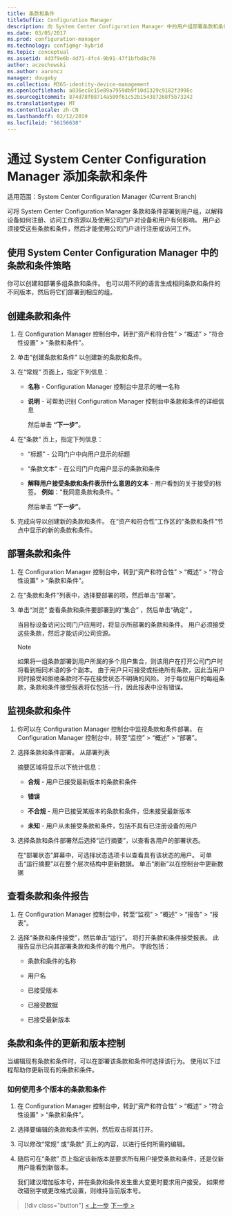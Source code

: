 ```yaml
---
title: 条款和条件
titleSuffix: Configuration Manager
description: 向 System Center Configuration Manager 中的用户组部署条款和条件。
ms.date: 03/05/2017
ms.prod: configuration-manager
ms.technology: configmgr-hybrid
ms.topic: conceptual
ms.assetid: 4d3f9e6b-4d71-4fc4-9b91-47f1bfbd8c70
author: aczechowski
ms.author: aaroncz
manager: dougeby
ms.collection: M365-identity-device-management
ms.openlocfilehash: a836ec8c15e89a7959db9f10d1329c9182f3998c
ms.sourcegitcommit: 874d78f08714a509f61c52b154387268f5b73242
ms.translationtype: MT
ms.contentlocale: zh-CN
ms.lasthandoff: 02/12/2019
ms.locfileid: "56156638"
---
```

# <a name="add-terms-and-conditions-with-system-center-configuration-manager"></a>通过 System Center Configuration Manager 添加条款和条件

适用范围：System Center Configuration Manager (Current Branch)

可将 System Center Configuration Manager 条款和条件部署到用户组，以解释设备如何注册、访问工作资源以及使用公司门户对设备和用户有何影响。 用户必须接受这些条款和条件，然后才能使用公司门户进行注册或访问工作。  

 ## <a name="working-with-terms-and-conditions-policies-in-system-center-configuration-manager"></a>使用 System Center Configuration Manager 中的条款和条件策略  
 你可以创建和部署多组条款和条件。 也可以用不同的语言生成相同条款和条件的不同版本，然后将它们部署到相应的组。  

## <a name="to-create-a-terms-and-conditions"></a>创建条款和条件  

1. 在 Configuration Manager 控制台中，转到“资产和符合性” > “概述” > “符合性设置” > “条款和条件”。  

2. 单击“创建条款和条件”  以创建新的条款和条件。  

3. 在“常规”  页面上，指定下列信息：  

   - **名称** - Configuration Manager 控制台中显示的唯一名称  

   - **说明** - 可帮助识别 Configuration Manager 控制台中条款和条件的详细信息  

     然后单击 **“下一步”**。  

4. 在“条款”  页上，指定下列信息：  

   - “标题” - 公司门户中向用户显示的标题  

   - “条款文本” - 在公司门户向用户显示的条款和条件  

   - **解释用户接受条款和条件表示什么意思的文本** - 用户看到的关于接受的标签。 **例如**："我同意条款和条件。"  

     然后单击 **“下一步”**。  

5. 完成向导以创建新的条款和条件。 在“资产和符合性”工作区的“条款和条件”节点中显示的新的条款和条件。  

## <a name="to-deploy-a-terms-and-conditions"></a>部署条款和条件  

1.  在 Configuration Manager 控制台中，转到“资产和符合性” > “概述” > “符合性设置” > “条款和条件”。  

2.  在“条款和条件”列表中，选择要部署的项，然后单击“部署”。  

3.  单击“浏览” 查看条款和条件要部署到的“集合”  ，然后单击“确定” 。  

     当目标设备访问公司门户应用时，将显示所部署的条款和条件。 用户必须接受这些条款，然后才能访问公司资源。  

    > [!NOTE]  
    >  如果将一组条款部署到用户所属的多个用户集合，则该用户在打开公司门户时将看到相同术语的多个副本。 由于用户只可接受或拒绝所有条款，因此当用户同时接受和拒绝条款时不存在接受状态不明确的风险。 对于每位用户的每组条款，条款和条件接受报表将仅包括一行，因此报表中没有错误。  

## <a name="to-monitor-terms-and-conditions"></a>监视条款和条件  

1.  你可以在 Configuration Manager 控制台中监视条款和条件部署。 在 Configuration Manager 控制台中，转至“监控” > “概述” > “部署”。  

2.  选择条款和条件部署。 从部署列表  

     摘要区域将显示以下统计信息：  

    -   **合规** - 用户已接受最新版本的条款和条件  

    -   **错误**  

    -   **不合规** - 用户已接受某版本的条款和条件，但未接受最新版本  

    -   **未知** - 用户从未接受条款和条件，包括不具有已注册设备的用户  

3.  选择条款和条件部署然后选择“运行摘要”，以查看各用户的部署状态。  

     在“部署状态”屏幕中，可选择状态选项卡以查看具有该状态的用户。 可单击“运行摘要”以在整个层次结构中更新数据。 单击“刷新”以在控制台中更新数据  

## <a name="to-view--a-terms-and-conditions-report"></a>查看条款和条件报告  

1.  在 Configuration Manager 控制台中，转至“监视” > “概述” > “报告” > “报表”。  

2.  选择“条款和条件接受”，然后单击“运行”。 将打开条款和条件接受报表。 此报告显示已向其部署条款和条件的每个用户。 字段包括：  

    -   条款和条件的名称  

    -   用户名  

    -   已接受版本  

    -   已接受数据  

    -   已接受最新版本  

## <a name="updates-and-version-control-for-terms-and-conditions"></a>条款和条件的更新和版本控制  
 当编辑现有条款和条件时，可以在部署该条款和条件时选择该行为。 使用以下过程帮助你更新现有的条款和条件。  

### <a name="how-to-work-with-multiple-versions-of-terms-and-conditions"></a>如何使用多个版本的条款和条件  

1.  在 Configuration Manager 控制台中，转到“资产和符合性” > “概述” > “符合性设置” > “条款和条件”。  

2.  选择要编辑的条款和条件实例，然后双击将其打开。  

3.  可以修改“常规”  或“条款”  页上的内容，以进行任何所需的编辑。  

4.  随后可在“条款”  页上指定该新版本是要求所有用户接受条款和条件，还是仅新用户能看到新版本。  

     我们建议增加版本号，并在条款和条件发生重大变更时要求用户接受。 如果修改错别字或更改格式设置，则维持当前版本号。

> [!div class="button"]
> [< 上一步](configure-intune-subscription.md)  [下一步 >](create-service-connection-point.md)
